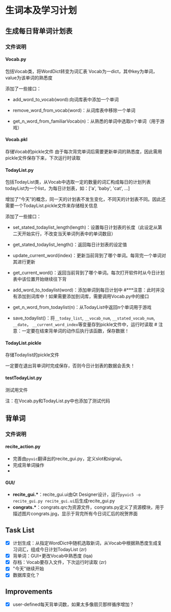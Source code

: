 # 生词本及学习计划

## 生成每日背单词计划表

### 文件说明

#### Vocab.py

包括Vocab类，将WordDict转变为词汇表
Vocab为一dict，其中key为单词，value为该单词的熟悉度

添加了一些接口：

* add_word_to_vocab(word):向词库表中添加一个单词

* remove_word_from_vocab(word)：从词库表中移除一个单词

* get_n_word_from_familiarVocab(n)：从熟悉的单词中选取n个单词（用于游戏）


#### Vocab.pkl

存储Vocab的pickle文件
由于每次背完单词后需要更新单词的熟悉度，因此需用pickle文件保存下来，下次运行时读取

#### TodayList.py

包括TodayList类，从Vocab中选取一定的数量的词汇构成每日的计划列表
todayList为一个list，为每日计划表，如：['a', 'baby', 'cat', ...]

增加了“今天”的概念，同一天的计划表不发生变化，不同天的计划表不同。因此还需要一个TodayList.pickle文件来存储相关信息

添加了一些接口：

* set_stated_todaylist_length(length)：设置每日计划表的长度（此设定从第二天开始实行，不改变当天单词列表中的单词数目）

* get_stated_todaylist_length()：返回每日计划表的设定值

* update_current_word(index)：更新当前背到了哪个单词。每背完一个单词对其进行更新

* get_current_word()：返回当前背到了哪个单词。每次打开软件时从今日计划表中该位置开始继续往下背

* add_word_to_todaylist(word)：添加单词到每日计划中 #***注意：此时并没有添加到词库中！如果需要添加到词库，需要调用Vocab.py中的接口

* get_n_word_from_todaylist(n)：从TodayList中返回n个单词用于游戏

* save_todaylist()：将`__today_list`, `__vocab_num`, `__stated_vocab_num`, `__date`， `__current_word_index`等变量存到pickle文件中，运行时读取 # 注意：一定要在结束背单词的动作后执行该函数，保存数据！

#### TodayList.pickle
存储Todaylist的pickle文件

一定要在退出背单词时完成保存，否则今日计划表的数据会丢失！

#### testTodayList.py

测试用文件

注：在Vocab.py和TodayList.py中也添加了测试代码
## 背单词

### 文件说明

#### recite_action.py

* 完善由`pyuic`翻译出的recite_gui.py，定义slot和signal。
* 完成背单词操作
* 

#### GUI/

* **recite_gui.\***：recite_gui.ui由Qt Designer设计，运行`pyuic5 -o recite_gui.py recite_gui.ui`后生成recite_gui.py
* **congrats.\***：congrats.qrc为资源文件，congrats.py定义了资源模块，用于描述图片congrats.jpg，显示于背完所有今日词汇后的祝贺界面

## Task List

- [x] 计划生成：从指定WordDict中随机选取新词，从Vocab中根据熟悉度生成复习词汇，组成今日计划TodayList (zr)
- [x] 背单词：GUI+更改Vocab中熟悉度 (lqa)
- [x] 存档：Vocab要存入文件，下次运行时读取 (zr)
- [x] "今天"继续开始
- [x] 数据库变化？

## Improvements

- [x] user-defined每天背单词数，如果太多像扇贝那样循序增加？